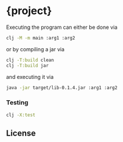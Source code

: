 # {project}

Executing the program can either be done via
```sh
clj -M -m main :arg1 :arg2
```
or by compiling a jar via
```sh
clj -T:build clean
clj -T:build jar
```
and executing it via
```sh
java -jar target/lib-0.1.4.jar :arg1 :arg2
```

### Testing

```sh
clj -X:test
```

## License
